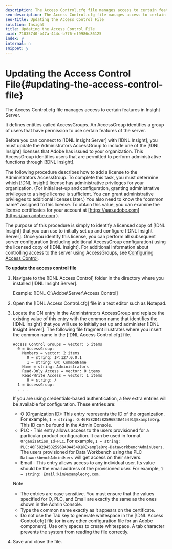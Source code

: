 ```yaml
---
description: The Access Control.cfg file manages access to certain features in Insight Server.
seo-description: The Access Control.cfg file manages access to certain features in Insight Server.
seo-title: Updating the Access Control File
solution: Insight
title: Updating the Access Control File
uuid: 71035740-b47a-444c-b776-ef9986c86125
index: y
internal: n
snippet: y
---
```


# Updating the Access Control File{#updating-the-access-control-file}

The Access Control.cfg file manages access to certain features in Insight Server.

 It defines entities called AccessGroups. An AccessGroup identifies a group of users that have permission to use certain features of the server.

Before you can connect to [!DNL Insight Server] with [!DNL Insight], you must update the Administrators AccessGroup to include one of the [!DNL Insight] licenses that Adobe has issued to your organization. This AccessGroup identifies users that are permitted to perform administrative functions through [!DNL Insight].

The following procedure describes how to add a license to the Administrators AccessGroup. To complete this task, you must determine which [!DNL Insight] license has administrative privileges for your organization. (For initial set-up and configuration, granting administrative privileges to a single license is sufficient. You can grant administrative privileges to additional licenses later.) You also need to know the “common name” assigned to this license. To obtain this value, you can examine the license certificates for your account at [https://aap.adobe.com](https://aap.adobe.com ).

The purpose of this procedure is simply to identify a licensed copy of [!DNL Insight] that you can use to initially set up and configure [!DNL Insight Server]. Once you identify this license, you can perform all subsequent server configuration (including additional AccessGroup configuration) using the licensed copy of [!DNL Insight]. For additional information about controlling access to the server using AccessGroups, see [Configuring Access Control](../../../../home/c-inst-svr/c-admin-inst-svr/c-config-acs-ctrl/c-config-acs-ctrl.md#concept-ac385e870dbe4b57a72bf7266b60f93d).

**To update the access control file**

1. Navigate to the [!DNL Access Control] folder in the directory where you installed [!DNL Insight Server].

   Example: [!DNL C:\Adobe\Server\Access Control] 

1. Open the [!DNL Access Control.cfg] file in a text editor such as Notepad. 
1. Locate the CN entry in the Administrators AccessGroup and replace the existing value of this entry with the common name that identifies the [!DNL Insight] that you will use to initially set up and administer [!DNL Insight Server]. The following file fragment illustrates where you insert the common name in the [!DNL Access Control.cfg] file. 

   ```
   Access Control Groups = vector: 5 items 
     0 = AccessGroup: 
       Members = vector: 2 items 
         0 = string: IP:127.0.0.1 
         1 = string: CN: CommonName 
       Name = string: Administrators 
       Read-Only Access = vector: 0 items 
       Read-Write Access = vector: 1 items 
         0 = string: / 
     1 = AccessGroup: 
     . . . 
   
   ```

   If you are using credentials-based authentication, a few extra entries will be available for configuration. These entries are:

    * O (Organization ID): This entry represents the ID of the organization. For example, `1 = string: O:46F582D4582596B40A45491@ExampleOrg`. This ID can be found in the Admin Console. 
    * PLC - This entry allows access to the users provisioned for a particular product configuration. It can be used in format `Organization_Id-PLC`. For example, `1 = string: PLC:46F582D4582596B40A45491@ExampleOrg-DataworkbenchAdminUsers`. The users provisioned for Data Workbench using the PLC `DataworkbenchAdminUsers` will get access on their servers. 
    * Email - This entry allows access to any individual user. Its value should be the email address of the provisioned user. For example, `1 = string: Email:kim@exampleorg.com`.

   >[!NOTE]
   >
   >
   >    
   >    
   >    * The entries are case sensitive. You must ensure that the values specified for O, PLC, and Email are exactly the same as the ones shown in the Admin Console. 
   >    * Type the common name exactly as it appears on the certificate. 
   >    * Do not use the Tab key to generate whitespace in the [!DNL Access Control.cfg] file (or in any other configuration file for an Adobe component). Use only spaces to create whitespace. A tab character prevents the system from reading the file correctly. 
   >    
   >

1. Save and close the file.

